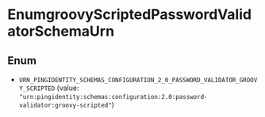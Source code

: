 

# EnumgroovyScriptedPasswordValidatorSchemaUrn

## Enum


* `URN_PINGIDENTITY_SCHEMAS_CONFIGURATION_2_0_PASSWORD_VALIDATOR_GROOVY_SCRIPTED` (value: `"urn:pingidentity:schemas:configuration:2.0:password-validator:groovy-scripted"`)



